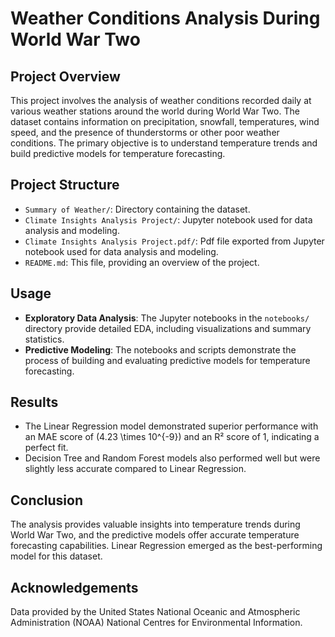# Weather Conditions Analysis During World War Two

## Project Overview

This project involves the analysis of weather conditions recorded daily at various weather stations around the world during World War Two. The dataset contains information on precipitation, snowfall, temperatures, wind speed, and the presence of thunderstorms or other poor weather conditions. The primary objective is to understand temperature trends and build predictive models for temperature forecasting.

## Project Structure

- `Summary of Weather/`: Directory containing the dataset.
- `Climate Insights Analysis Project/`: Jupyter notebook used for data analysis and modeling.
- `Climate Insights Analysis Project.pdf/`: Pdf file exported from Jupyter notebook used for data analysis and modeling.
- `README.md`: This file, providing an overview of the project.

## Usage

- **Exploratory Data Analysis**: The Jupyter notebooks in the `notebooks/` directory provide detailed EDA, including visualizations and summary statistics.
- **Predictive Modeling**: The notebooks and scripts demonstrate the process of building and evaluating predictive models for temperature forecasting.

## Results

- The Linear Regression model demonstrated superior performance with an MAE score of \(4.23 \times 10^{-9}\) and an R² score of 1, indicating a perfect fit.
- Decision Tree and Random Forest models also performed well but were slightly less accurate compared to Linear Regression.

## Conclusion

The analysis provides valuable insights into temperature trends during World War Two, and the predictive models offer accurate temperature forecasting capabilities. Linear Regression emerged as the best-performing model for this dataset.

## Acknowledgements

Data provided by the United States National Oceanic and Atmospheric Administration (NOAA) National Centres for Environmental Information.
